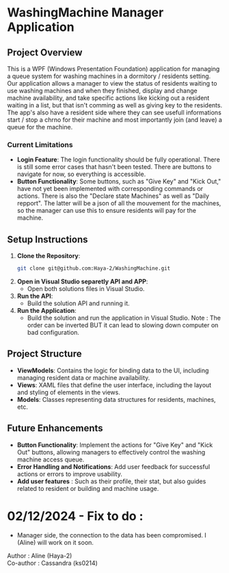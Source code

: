 # WashingMachine Manager Application

## Project Overview

This is a WPF (Windows Presentation Foundation) application for managing a queue system for washing machines in a dormitory / residents setting.  
Our application allows a manager to view the status of residents waiting to use washing machines and when they finished, display and change machine availability, and take specific actions like kicking out a resident waiting in a list, but that isn't comming as well as giving key to the residents.  
The app's also have a resident side where they can see usefull informations start / stop a chrno for their machine and most importantly join (and leave) a queue for the machine. 

### Current Limitations 

- **Login Feature**: The login functionality should be fully operational. There is still some error cases that hasn't been tested. There are buttons to navigate for now, so everything is accessible.
- **Button Functionality**: Some buttons, such as "Give Key" and "Kick Out," have not yet been implemented with corresponding commands or actions. There is also the "Declare state Machines" as well as "Daily repport". The latter will be a json of all the mouvement for the machines, so the manager can use this to ensure residents will pay for the machine.

## Setup Instructions

1. **Clone the Repository**:
    ```bash
    git clone git@github.com:Haya-2/WashingMachine.git
    ```
2. **Open in Visual Studio separetly API and APP**:
    - Open both solutions files in Visual Studio.
3. **Run the API**:
    - Build the solution API and running it.
4. **Run the Application**:
    - Build the solution and run the application in Visual Studio.
Note : The order can be inverted BUT it can lead to slowing down computer on bad configuration. 

## Project Structure

- **ViewModels**: Contains the logic for binding data to the UI, including managing resident data or machine availability.
- **Views**: XAML files that define the user interface, including the layout and styling of elements in the views.
- **Models**: Classes representing data structures for residents, machines, etc.

## Future Enhancements

- **Button Functionality**: Implement the actions for "Give Key" and "Kick Out" buttons, allowing managers to effectively control the washing machine access queue.
- **Error Handling and Notifications**: Add user feedback for successful actions or errors to improve usability.
- **Add user features** : Such as their profile, their stat, but also guides related to resident or building and machine usage.

# 02/12/2024 - Fix to do : 

- Manager side, the connection to the data has been compromised. I (Aline) will work on it soon.


Author : Aline (Haya-2)  
Co-author : Cassandra (ks0214)
